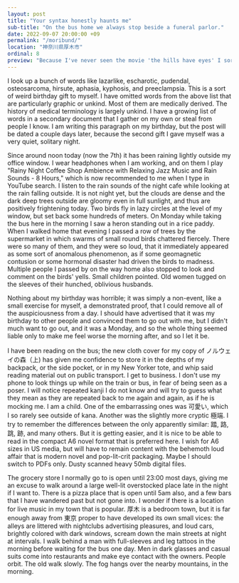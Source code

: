 ```yaml
---
layout: post
title: "Your syntax honestly haunts me"
sub-title: "On the bus home we always stop beside a funeral parlor."
date: 2022-09-07 20:00:00 +09
permalink: "/moribund/"
location: "神奈川県厚木市"
ordinal: 8
preview: "Because I've never seen the movie 'the hills have eyes' I sort of think the name is romantic and mysterious; what soft damp things do the mountains see that we cannot? Do they sleep?"
---
```

I look up a bunch of words like lazarlike, escharotic, pudendal, osteosarcoma, hirsute, aphasia, kyphosis, and preeclampsia. This is a sort of weird birthday gift to myself. I have omitted words from the above list that are particularly graphic or unkind. Most of them are medically derived. The history of medical terminology is largely unkind. I have a growing list of words in a secondary document that I gather on my own or steal from people I know. I am writing this paragraph on my birthday, but the post will be dated a couple days later, because the second gift I gave myself was a very quiet, solitary night.

Since around noon today (now the 7th) it has been raining lightly outside my office window. I wear headphones when I am working, and on them I play "Rainy Night Coffee Shop Ambience with Relaxing Jazz Music and Rain Sounds - 8 Hours," which is now recommended to me when I type in YouTube search. I listen to the rain sounds of the night cafe while looking at the rain falling outside. It is not night yet, but the clouds are dense and the dark deep trees outside are gloomy even in full sunlight, and thus are positively frightening today. Two birds fly in lazy circles at the level of my window, but set back some hundreds of meters. On Monday while taking the bus here in the morning I saw a heron standing out in a rice paddy. When I walked home that evening I passed a row of trees by the supermarket in which swarms of small round birds chattered fiercely. There were so many of them, and they were so loud, that it immediately appeared as some sort of anomalous phenomenon, as if some geomagnetic contusion or some hormonal disaster had driven the birds to madness. Multiple people I passed by on the way home also stopped to look and comment on the birds' yells. Small children pointed. Old women tugged on the sleeves of their hunched, oblivious husbands.

Nothing about my birthday was horrible; it was simply a non-event, like a small exercise for myself, a demonstrated proof, that I could remove all of the auspiciousness from a day. I should have advertised that it was my birthday to other people and convinced them to go out with me, but I didn't much want to go out, and it was a Monday, and so the whole thing seemed liable only to make me feel worse the morning after, and so I let it be.

I have been reading on the bus; the new cloth cover for my copy of ノルウェイの森（上) has given me confidence to store it in the depths of my backpack, or the side pocket, or in my New Yorker tote, and whip said reading material out on public transport. I get to business. I don't use my phone to look things up while on the train or bus, in fear of being seen as a poser. I will notice repeated kanji I do not know and will try to guess what they mean as they are repeated back to me again and again, as if he is mocking me. I am a child. One of the embarrassing ones was 可愛い, which I so rarely see outside of kana. Another was the slightly more cryptic 極端. I try to remember the differences between the only apparently similar: 踏, 路, 跳, 跡, and many others. But it is getting easier, and it is nice to be able to read in the compact A6 novel format that is preferred here. I wish for A6 sizes in US media, but will have to remain content with the behemoth loud affair that is modern novel and pop-lit-crit packaging. Maybe I should switch to PDFs only. Dusty scanned heavy 50mb digital files.

The grocery store I normally go to is open until 23:00 most days, giving me an excuse to walk around a large well-lit overstocked place late in the night if I want to. There is a pizza place that is open until 5am also, and a few bars that I have wandered past but not gone into. I wonder if there is a location for live music in my town that is popular. 厚木 is a bedroom town, but it is far enough away from 東京 proper to have developed its own small vices: the alleys are littered with nightclubs advertising pleasures, and loud cars, brightly colored with dark windows, scream down the main streets at night at intervals. I walk behind a man with full-sleeves and leg tattoos in the morning before waiting for the bus one day. Men in dark glasses and casual suits come into restaurants and make eye contact with the owners. People orbit. The old walk slowly. The fog hangs over the nearby mountains, in the morning.